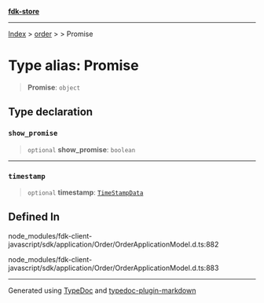 [**fdk-store**](../../../README.md)
***

[Index](../../../API.md) > [order](../../README.md) > [<internal>](../README.md) > Promise

# Type alias: Promise

> **Promise**: `object`

## Type declaration

### `show_promise`

> `optional` **show\_promise**: `boolean`

***

### `timestamp`

> `optional` **timestamp**: [`TimeStampData`](type-alias.TimeStampData.md)

## Defined In

node\_modules/fdk-client-javascript/sdk/application/Order/OrderApplicationModel.d.ts:882

node\_modules/fdk-client-javascript/sdk/application/Order/OrderApplicationModel.d.ts:883

***
Generated using [TypeDoc](https://typedoc.org/) and [typedoc-plugin-markdown](https://www.npmjs.com/package/typedoc-plugin-markdown)
